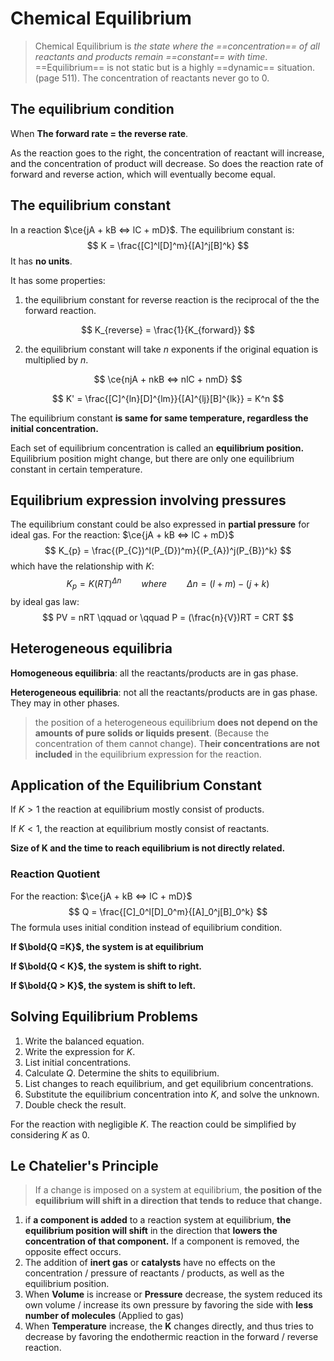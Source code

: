 # Chemical Equilibrium

> Chemical Equilibrium is *the state where the ==concentration== of all reactants and products remain ==constant== with time*. ==Equilibrium== is not static but is a highly ==dynamic== situation.(page 511). The concentration of reactants never go to $0$.

## The equilibrium condition

When **The forward rate = the reverse rate**.

As the reaction goes to the right, the concentration of reactant will increase, and the concentration of product will decrease. So does the reaction rate of forward and reverse action, which will eventually become equal.

## The equilibrium constant

In a reaction $\ce{jA + kB <=> lC + mD}$. The equilibrium constant is:
$$
K = \frac{[C]^l[D]^m}{[A]^j[B]^k}
$$
It has **no units**.

It has some properties:

1. the equilibrium constant for reverse reaction is the reciprocal of the the forward reaction.

$$
K_{reverse} = \frac{1}{K_{forward}}
$$

2. the equilibrium constant will take $n$ exponents if the original equation is multiplied by $n$.

$$
\ce{njA + nkB <=> nlC + nmD}
$$

$$
K' = \frac{[C]^{ln}[D]^{lm}}{[A]^{lj}[B]^{lk}} = K^n
$$

The equilibrium constant **is same for same temperature, regardless the initial concentration.** 

Each set of equilibrium concentration is called an **equilibrium position.** Equilibrium position might change, but there are only one equilibrium constant in certain temperature.

## Equilibrium expression involving pressures

The equilibrium constant could be also expressed in **partial pressure** for ideal gas. For the reaction: $\ce{jA + kB <=> lC + mD}$
$$
K_{p} = \frac{(P_{C})^l(P_{D})^m}{(P_{A})^j(P_{B})^k}
$$
which have the relationship with $K$:
$$
K_p = K(RT)^{\Delta{n}} \qquad where \qquad \Delta{n} = (l+m)-(j+k)
$$
by ideal gas law:
$$
PV = nRT \qquad or \qquad P = (\frac{n}{V})RT = CRT
$$

## Heterogeneous equilibria

**Homogeneous equilibria**: all the reactants/products are in gas phase.

**Heterogeneous equilibria**: not all the reactants/products are in gas phase. They may in other phases.

>the position of a heterogeneous equilibrium **does not depend on the amounts of pure solids or liquids present**. (Because the concentration of them cannot change). T**heir concentrations are not included** in the equilibrium expression for the reaction.

## Application of the Equilibrium Constant

If $K > 1$ the reaction at equilibrium mostly consist of products.

If $K < 1$, the reaction at equilibrium mostly consist of reactants.

**Size of K and the time to reach equilibrium is not directly related.**

### Reaction Quotient

For the reaction: $\ce{jA + kB <=> lC + mD}$
$$
Q = \frac{[C]_0^l[D]_0^m}{[A]_0^j[B]_0^k}
$$
The formula uses initial condition instead of equilibrium condition.

**If $\bold{Q =K}$, the system is at equilibrium**

**If $\bold{Q < K}$, the system is shift to right.**

**If $\bold{Q > K}$, the system is shift to left.**

## Solving Equilibrium Problems

1. Write the balanced equation.
2. Write the expression for $K$.
3. List initial concentrations.
4. Calculate $Q$. Determine the shits to equilibrium.
5. List changes to reach equilibrium, and get equilibrium concentrations.
6. Substitute the equilibrium concentration into $K$, and solve the unknown.
7. Double check the result.

For the reaction with negligible $K$. The reaction could be simplified by considering $K$ as $0$.

## Le Chatelier's Principle

>If a change is imposed on a system at equilibrium, **the position of the equilibrium will shift in a direction that tends to reduce that change.**

1. if **a component is added** to a reaction system at equilibrium, **the equilibrium position will shift** in the direction that **lowers the concentration of that component.** If a component is removed, the opposite effect occurs.
2. The addition of **inert gas** or **catalysts** have no effects on the concentration / pressure of reactants / products, as well as the equilibrium position.
3. When **Volume** is increase or **Pressure** decrease, the system reduced its own volume / increase its own pressure by favoring the side with **less number of molecules** (Applied to gas)
4. When **Temperature** increase, the **K** changes directly, and thus tries to decrease by favoring the endothermic reaction in the forward / reverse reaction. 



